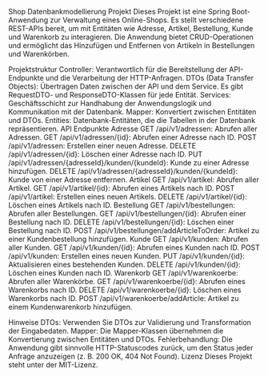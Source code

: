 Shop Datenbankmodellierung Projekt
Dieses Projekt ist eine Spring Boot-Anwendung zur Verwaltung eines Online-Shops. Es stellt verschiedene REST-APIs
bereit, um mit Entitäten wie Adresse, Artikel, Bestellung, Kunde und Warenkorb zu interagieren. Die Anwendung bietet
CRUD-Operationen und ermöglicht das Hinzufügen und Entfernen von Artikeln in Bestellungen und Warenkörben.

Projektstruktur
Controller: Verantwortlich für die Bereitstellung der API-Endpunkte und die Verarbeitung der HTTP-Anfragen.
DTOs (Data Transfer Objects): Übertragen Daten zwischen der API und dem Service. Es gibt RequestDTO- und
ResponseDTO-Klassen für jede Entität.
Services: Geschäftsschicht zur Handhabung der Anwendungslogik und Kommunikation mit der Datenbank.
Mapper: Konvertiert zwischen Entitäten und DTOs.
Entities: Datenbank-Entitäten, die die Tabellen in der Datenbank repräsentieren.
API Endpunkte
Adresse
GET /api/v1/adressen: Abrufen aller Adressen.
GET /api/v1/adressen/{id}: Abrufen einer Adresse nach ID.
POST /api/v1/adressen: Erstellen einer neuen Adresse.
DELETE /api/v1/adressen/{id}: Löschen einer Adresse nach ID.
PUT /api/v1/adressen/{adresseId}/kunden/{kundeId}: Kunde zu einer Adresse hinzufügen.
DELETE /api/v1/adressen/{adresseId}/kunden/{kundeId}: Kunde von einer Adresse entfernen.
Artikel
GET /api/v1/artikel: Abrufen aller Artikel.
GET /api/v1/artikel/{id}: Abrufen eines Artikels nach ID.
POST /api/v1/artikel: Erstellen eines neuen Artikels.
DELETE /api/v1/artikel/{id}: Löschen eines Artikels nach ID.
Bestellung
GET /api/v1/bestellungen: Abrufen aller Bestellungen.
GET /api/v1/bestellungen/{id}: Abrufen einer Bestellung nach ID.
DELETE /api/v1/bestellungen/{id}: Löschen einer Bestellung nach ID.
POST /api/v1/bestellungen/addArticleToOrder: Artikel zu einer Kundenbestellung hinzufügen.
Kunde
GET /api/v1/kunden: Abrufen aller Kunden.
GET /api/v1/kunden/{id}: Abrufen eines Kunden nach ID.
POST /api/v1/kunden: Erstellen eines neuen Kunden.
PUT /api/v1/kunden/{id}: Aktualisieren eines bestehenden Kunden.
DELETE /api/v1/kunden/{id}: Löschen eines Kunden nach ID.
Warenkorb
GET /api/v1/warenkoerbe: Abrufen aller Warenkörbe.
GET /api/v1/warenkoerbe/{id}: Abrufen eines Warenkorbs nach ID.
DELETE /api/v1/warenkoerbe/{id}: Löschen eines Warenkorbs nach ID.
POST /api/v1/warenkoerbe/addArticle: Artikel zu einem Kundenwarenkorb hinzufügen.

Hinweise
DTOs: Verwenden Sie DTOs zur Validierung und Transformation der Eingabedaten.
Mapper: Die Mapper-Klassen übernehmen die Konvertierung zwischen Entitäten und DTOs.
Fehlerbehandlung: Die Anwendung gibt sinnvolle HTTP-Statuscodes zurück, um den Status jeder Anfrage anzuzeigen (z. B.
200 OK, 404 Not Found).
Lizenz
Dieses Projekt steht unter der MIT-Lizenz.